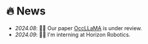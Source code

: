 # 🔥 **News**
- *2024.08*: 🎉🎉 Our paper [OccLLaMA](https://arxiv.org/abs/2409.03272) is under review.
- *2024.09*: 🎉🎉 I'm interning at Horizon Robotics.
